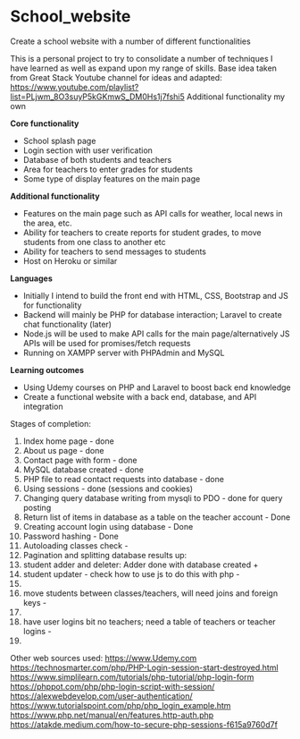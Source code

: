 # School_website
Create a school website with a number of different functionalities

This is a personal project to try to consolidate a number of techniques I have learned as well as expand upon my range of skills.
Base idea taken from Great Stack Youtube channel for ideas and adapted: https://www.youtube.com/playlist?list=PLjwm_8O3suyP5kGKmwS_DM0Hs1j7fshi5
Additional functionality my own

**Core functionality**
- School splash page
- Login section with user verification
- Database of both students and teachers
- Area for teachers to enter grades for students
- Some type of display features on the main page

**Additional functionality**
- Features on the main page such as API calls for weather, local news in the area, etc.
- Ability for teachers to create reports for student grades, to move students from one class to another etc
- Ability for teachers to send messages to students
- Host on Heroku or similar

**Languages**
- Initially I intend to build the front end with HTML, CSS, Bootstrap and JS for functionality
- Backend will mainly be PHP for database interaction; Laravel to create chat functionality (later)
- Node.js will be used to make API calls for the main page/alternatively JS APIs will be used for promises/fetch requests
- Running on XAMPP server with PHPAdmin and MySQL

**Learning outcomes**
- Using Udemy courses on PHP and Laravel to boost back end knowledge
- Create a functional website with a back end, database, and API integration


Stages of completion:
1. Index home page - done
2. About us page - done
3. Contact page with form - done
4. MySQL database created - done
5. PHP file to read contact requests into database - done
6. Using sessions - done (sessions and cookies)
7. Changing query database writing from mysqli to PDO - done for query posting
8. Return list of items in database as a table on the teacher account - Done
9. Creating account login using database - Done
10. Password hashing - Done
11. Autoloading classes check - 
12. Pagination and splitting database results up:
13. student adder and deleter: Adder done with database created +
14. student updater - check how to use js to do this with php - 
15. 
16. move students between classes/teachers, will need joins and foreign keys - 
17. 
18. have user logins bit no teachers; need a table of teachers or teacher logins - 
19. 



Other web sources used: 
https://www.Udemy.com
https://technosmarter.com/php/PHP-Login-session-start-destroyed.html
https://www.simplilearn.com/tutorials/php-tutorial/php-login-form
https://phppot.com/php/php-login-script-with-session/
https://alexwebdevelop.com/user-authentication/
https://www.tutorialspoint.com/php/php_login_example.htm
https://www.php.net/manual/en/features.http-auth.php
https://atakde.medium.com/how-to-secure-php-sessions-f615a9760d7f
